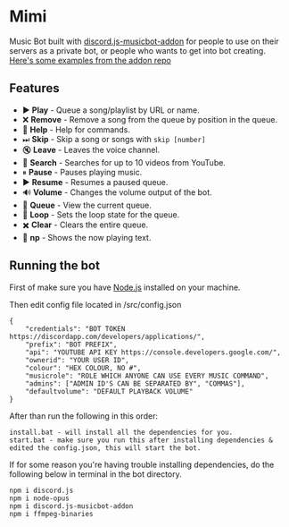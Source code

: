 # Mimi
Music Bot built with [discord.js-musicbot-addon](https://github.com/DarkoPendragon/discord.js-musicbot-addon) for people to use on their servers as a private bot, or people who wants to get into bot creating. [Here's some examples from the addon repo ](https://github.com/DarkoPendragon/discord.js-musicbot-addon/blob/master/examples/examples.md)

## Features
* ▶️ **Play** - 
Queue a song/playlist by URL or name.
* ❌ **Remove** - 
Remove a song from the queue by position in the queue.
* 📃 **Help** - 
Help for commands.
* ⏭ **Skip** - 
Skip a song or songs with `skip [number]`
* 🔇 **Leave** - 
Leaves the voice channel.
* 🔎 **Search** - 
Searches for up to 10 videos from YouTube.
* ⏸ **Pause** - 
Pauses playing music.
* ▶️ **Resume** - 
Resumes a paused queue.
* 🔊 **Volume** - 
Changes the volume output of the bot.
* 📑 **Queue** - 
View the current queue.
* 🔁 **Loop** - 
Sets the loop state for the queue.
* ✖️ **Clear** - 
Clears the entire queue.
* 🎵 **np** - 
Shows the now playing text.

## Running the bot
First of make sure you have [Node.js](https://nodejs.org/en/) installed on your machine.

Then edit config file located in /src/config.json
```
{
    "credentials": "BOT TOKEN https://discordapp.com/developers/applications/",
    "prefix": "BOT PREFIX",
    "api": "YOUTUBE API KEY https://console.developers.google.com/",
    "ownerid": "YOUR USER ID",
    "colour": "HEX COLOUR, NO #",
    "musicrole": "ROLE WHICH ANYONE CAN USE EVERY MUSIC COMMAND",
    "admins": ["ADMIN ID'S CAN BE SEPARATED BY", "COMMAS"],
    "defaultvolume": "DEFAULT PLAYBACK VOLUME"
}
```
After than run the following in this order:
```
install.bat - will install all the dependencies for you.
start.bat - make sure you run this after installing dependencies & edited the config.json, this will start the bot.
```
If for some reason you're having trouble installing dependencies, do the following below in terminal in the bot directory.
```
npm i discord.js
npm i node-opus
npm i discord.js-musicbot-addon
npm i ffmpeg-binaries
```
